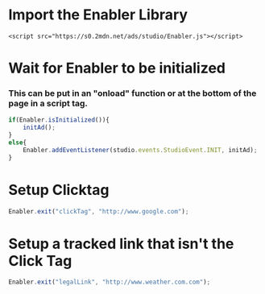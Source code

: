 # Import the Enabler Library

```
<script src="https://s0.2mdn.net/ads/studio/Enabler.js"></script>
```

# Wait for Enabler to be initialized
### This can be put in an "onload" function or at the bottom of the page in a script tag.

```javascript
if(Enabler.isInitialized()){
	initAd();
}
else{
	Enabler.addEventListener(studio.events.StudioEvent.INIT, initAd);
}
```

# Setup Clicktag

```javascript
Enabler.exit("clickTag", "http://www.google.com");
```

# Setup a tracked link that isn't the Click Tag

```javascript
Enabler.exit("legalLink", "http://www.weather.com.com");
```